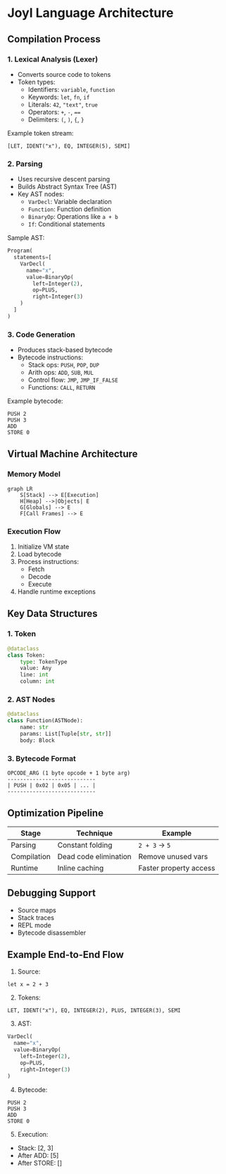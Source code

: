 # Joyl Language Architecture

## Compilation Process

### 1. Lexical Analysis (Lexer)
- Converts source code to tokens
- Token types:
  - Identifiers: `variable`, `function`
  - Keywords: `let`, `fn`, `if`
  - Literals: `42`, `"text"`, `true`
  - Operators: `+`, `-`, `==`
  - Delimiters: `(`, `)`, `{`, `}`

Example token stream:
```joyl
[LET, IDENT("x"), EQ, INTEGER(5), SEMI]
```

### 2. Parsing
- Uses recursive descent parsing
- Builds Abstract Syntax Tree (AST)
- Key AST nodes:
  - `VarDecl`: Variable declaration
  - `Function`: Function definition
  - `BinaryOp`: Operations like `a + b`
  - `If`: Conditional statements

Sample AST:
```python
Program(
  statements=[
    VarDecl(
      name="x",
      value=BinaryOp(
        left=Integer(2),
        op=PLUS,
        right=Integer(3)
    )
  ]
)
```

### 3. Code Generation
- Produces stack-based bytecode
- Bytecode instructions:
  - Stack ops: `PUSH`, `POP`, `DUP`
  - Arith ops: `ADD`, `SUB`, `MUL`
  - Control flow: `JMP`, `JMP_IF_FALSE`
  - Functions: `CALL`, `RETURN`

Example bytecode:
```
PUSH 2
PUSH 3
ADD
STORE 0
```

## Virtual Machine Architecture

### Memory Model
```mermaid
graph LR
    S[Stack] --> E[Execution]
    H[Heap] -->|Objects| E
    G[Globals] --> E
    F[Call Frames] --> E
```

### Execution Flow
1. Initialize VM state
2. Load bytecode
3. Process instructions:
   - Fetch
   - Decode
   - Execute
4. Handle runtime exceptions

## Key Data Structures

### 1. Token
```python
@dataclass
class Token:
    type: TokenType
    value: Any
    line: int
    column: int
```

### 2. AST Nodes
```python
@dataclass
class Function(ASTNode):
    name: str
    params: List[Tuple[str, str]]
    body: Block
```

### 3. Bytecode Format
```
OPCODE_ARG (1 byte opcode + 1 byte arg)
----------------------------
| PUSH | 0x02 | 0x05 | ... |
----------------------------
```

## Optimization Pipeline

| Stage         | Technique               | Example              |
|---------------|-------------------------|----------------------|
| Parsing       | Constant folding        | `2 + 3` → `5`        |
| Compilation   | Dead code elimination   | Remove unused vars   |
| Runtime       | Inline caching          | Faster property access|

## Debugging Support
- Source maps
- Stack traces
- REPL mode
- Bytecode disassembler

## Example End-to-End Flow

1. Source:
```joyl
let x = 2 + 3
```

2. Tokens:
```
LET, IDENT("x"), EQ, INTEGER(2), PLUS, INTEGER(3), SEMI
```

3. AST:
```python
VarDecl(
  name="x",
  value=BinaryOp(
    left=Integer(2),
    op=PLUS,
    right=Integer(3)
)
```

4. Bytecode:
```
PUSH 2
PUSH 3
ADD
STORE 0
```

5. Execution:
- Stack: [2, 3]
- After ADD: [5]
- After STORE: []
